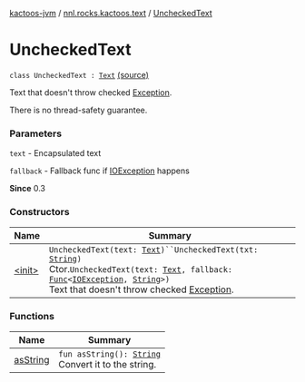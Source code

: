 [kactoos-jvm](../../index.md) / [nnl.rocks.kactoos.text](../index.md) / [UncheckedText](./index.md)

# UncheckedText

`class UncheckedText : `[`Text`](../../nnl.rocks.kactoos/-text/index.md) [(source)](https://github.com/neonailol/kactoos/blob/master/kactoos-jvm/src/main/kotlin/nnl/rocks/kactoos/text/UncheckedText.kt#L20)

Text that doesn't throw checked [Exception](https://kotlinlang.org/api/latest/jvm/stdlib/kotlin/-exception/index.html).

There is no thread-safety guarantee.

### Parameters

`text` - Encapsulated text

`fallback` - Fallback func if [IOException](http://docs.oracle.com/javase/8/docs/api/java/io/IOException.html) happens

**Since**
0.3

### Constructors

| Name | Summary |
|---|---|
| [&lt;init&gt;](-init-.md) | `UncheckedText(text: `[`Text`](../../nnl.rocks.kactoos/-text/index.md)`)``UncheckedText(txt: `[`String`](https://kotlinlang.org/api/latest/jvm/stdlib/kotlin/-string/index.html)`)`<br>Ctor.`UncheckedText(text: `[`Text`](../../nnl.rocks.kactoos/-text/index.md)`, fallback: `[`Func`](../../nnl.rocks.kactoos/-func/index.md)`<`[`IOException`](http://docs.oracle.com/javase/8/docs/api/java/io/IOException.html)`, `[`String`](https://kotlinlang.org/api/latest/jvm/stdlib/kotlin/-string/index.html)`>)`<br>Text that doesn't throw checked [Exception](https://kotlinlang.org/api/latest/jvm/stdlib/kotlin/-exception/index.html). |

### Functions

| Name | Summary |
|---|---|
| [asString](as-string.md) | `fun asString(): `[`String`](https://kotlinlang.org/api/latest/jvm/stdlib/kotlin/-string/index.html)<br>Convert it to the string. |
